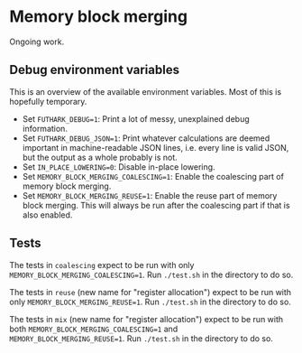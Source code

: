 # Memory block merging

Ongoing work.


## Debug environment variables

This is an overview of the available environment variables.  Most of
this is hopefully temporary.

  + Set `FUTHARK_DEBUG=1`: Print a lot of messy, unexplained debug
    information.
  + Set `FUTHARK_DEBUG_JSON=1`: Print whatever calculations are deemed
    important in machine-readable JSON lines, i.e. every line is valid
    JSON, but the output as a whole probably is not.
  + Set `IN_PLACE_LOWERING=0`: Disable in-place lowering.
  + Set `MEMORY_BLOCK_MERGING_COALESCING=1`: Enable the coalescing part
    of memory block merging.
  + Set `MEMORY_BLOCK_MERGING_REUSE=1`: Enable the reuse part of memory
    block merging.  This will always be run after the coalescing part if
    that is also enabled.


## Tests

The tests in `coalescing` expect to be run with only
`MEMORY_BLOCK_MERGING_COALESCING=1`.  Run `./test.sh` in the directory
to do so.

The tests in `reuse` (new name for "register allocation") expect to be
run with only `MEMORY_BLOCK_MERGING_REUSE=1`.  Run `./test.sh` in the
directory to do so.

The tests in `mix` (new name for "register allocation") expect to be run
with both `MEMORY_BLOCK_MERGING_COALESCING=1` and
`MEMORY_BLOCK_MERGING_REUSE=1`.  Run `./test.sh` in the directory to do
so.

